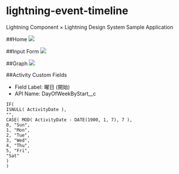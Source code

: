 # lightning-event-timeline
Lightning Component × Lightning Design System Sample Application

##Home
<img src="http://f.st-hatena.com/images/fotolife/t/tyoshikawa1106/20150929/20150929174207.png" />

##Input Form
<img src="http://f.st-hatena.com/images/fotolife/t/tyoshikawa1106/20150929/20150929173811.png" />

##Graph
<img src="http://f.st-hatena.com/images/fotolife/t/tyoshikawa1106/20150929/20150929174050.png" />

##Activity Custom Fields
- Field Label: 曜日 (開始)
- API Name: DayOfWeekByStart__c

```
IF( 
ISNULL( ActivityDate ), 
"", 
CASE( MOD( ActivityDate - DATE(1900, 1, 7), 7 ), 
0, "Sun", 
1, "Mon", 
2, "Tue", 
3, "Wed", 
4, "Thu", 
5, "Fri", 
"Sat" 
) 
)
```
